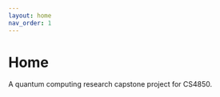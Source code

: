 ```yaml
---
layout: home
nav_order: 1
---
```


# Home

A quantum computing research capstone project for CS4850.
